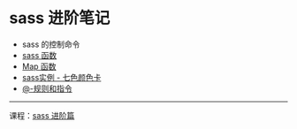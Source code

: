 # sass 进阶笔记

- sass 的控制命令
- [sass 函数](https://github.com/magicmai/SASS/issues/1)
- [Map 函数](https://github.com/magicmai/SASS/issues/2)
- [sass实例 - 七色颜色卡](https://github.com/magicmai/SASS/issues/3)
- [@-规则和指令](https://github.com/magicmai/SASS/issues/4)

---
课程：[sass 进阶篇](http://www.imooc.com/learn/436)
